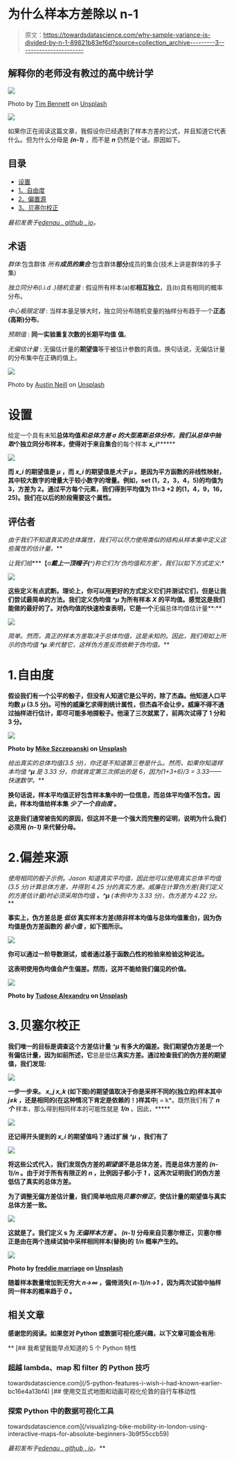 # 为什么样本方差除以 n-1

> 原文：<https://towardsdatascience.com/why-sample-variance-is-divided-by-n-1-89821b83ef6d?source=collection_archive---------3----------------------->

## 解释你的老师没有教过的高中统计学

![](img/e287dbb899b0aa6cd2f81f820f95a54a.png)

Photo by [Tim Bennett](https://unsplash.com/@timbennettcreative?utm_source=medium&utm_medium=referral) on [Unsplash](https://unsplash.com?utm_source=medium&utm_medium=referral)

![](img/b1a45f06e423206b4a77aa6e4b76ed31.png)

如果你正在阅读这篇文章，我假设你已经遇到了样本方差的公式，并且知道它代表什么。但为什么分母是 ***(n-1)*** ，而不是 ***n*** 仍然是个谜。原因如下。

## 目录

*   [设置](https://medium.com/p/89821b83ef6d#b571)
*   [1。自由度](https://medium.com/p/89821b83ef6d#6164)
*   [2。偏置源](https://medium.com/p/89821b83ef6d#791a)
*   [3。贝塞尔校正](https://medium.com/p/89821b83ef6d#25da)

*最初发表于*[*edenau . github . io*](https://edenau.github.io)*。*

## 术语

*群体*:包含群体
*所有**成员的集合***:包含群体**部分**成员的集合(技术上讲是群体的多子集)

*独立同分布(i.i.d .)随机变量* :
假设所有样本(a)都**相互独立**，且(b)具有相同的概率分布。

*中心极限定理* :
当样本量足够大时，独立同分布随机变量的抽样分布趋于一个**正态(高斯)分布**。

*预期值* :
**同一实验重复次数的长期平均值** **值**。

*无偏估计量* :
无偏估计量的**期望值**等于被估计参数的真值。换句话说，无偏估计量的分布集中在正确的值上。

![](img/2f72d0b2cd2f3490e28daf6774ff8a21.png)

Photo by [Austin Neill](https://unsplash.com/@arstyy?utm_source=medium&utm_medium=referral) on [Unsplash](https://unsplash.com?utm_source=medium&utm_medium=referral)

# 设置

给定一个具有未知**总体均值*和总体方差 ***σ*** 的大型高斯总体分布，我们从总体中抽取*个独立同分布样本，使得对于来自集合**的每个样本 ***x_i*********

**![](img/226fe426071ed941bacfdc534b9a2bb0.png)**

**而 ***x_i*** 的期望值是 ***μ*** ，而 ***x_i*** 的期望值是*大于* ***μ*** 。是因为平方函数的非线性映射，其中较大数字的增量大于较小数字的增量。例如，set (1，2，3，4，5)的均值为 3，方差为 2。通过平方每个元素，我们得到平均值为 11=3 +2 的(1，4，9，16，25)。我们在以后的阶段需要这个属性。**

## **评估者**

**由于我们不知道真实的总体属性，我们可以尽力使用类似的结构从样本集中定义这些属性*的*估计量*。***

*让我们给****【σ***戴上一顶帽子(**^**)称它们为‘伪均值和方差’，我们以如下方式定义:**

**![](img/4dfe7685fe6aab9757e4d22b74552900.png)**

**这些定义有点武断。理论上，你可以用更好的方式定义它们并测试它们，但是让我们尝试最简单的方法。我们定义伪均值 ***^μ*** 为所有样本 ***X*** 的平均值。感觉这是我们能做的最好的了。对伪均值的快速检查表明，它是一个**无偏总体均值估计量**:**

**![](img/d9cfb700bd6fc307d3f93aaac411b5c5.png)**

**简单。然而，真正的样本方差取决于总体均值*，这是未知的。因此，我们用如上所示的伪均值 ***^μ*** 来代替它，这样伪方差反而依赖于伪均值。***

# **1.自由度**

**假设我们有一个公平的骰子，但没有人知道它是公平的，除了杰森。他知道人口平均数 ***μ*** (3.5 分)。可怜的威廉乞求得到统计属性，但杰森不会让步。威廉不得不通过抽样进行估计，即尽可能多地掷骰子。他滚了三次就累了，前两次试得了 1 分和 3 分。**

**![](img/07fd502524920a4a9f229133073a3881.png)**

**Photo by [Mike Szczepanski](https://unsplash.com/@youngprodigy3?utm_source=medium&utm_medium=referral) on [Unsplash](https://unsplash.com?utm_source=medium&utm_medium=referral)**

**给出真实的总体均值*(3.5 分)，你还是不知道第三卷是什么。然而，如果你知道样本均值 ***^μ*** 是 3.33 分，你就肯定第三次掷出的是 6，因为(1+3+6)/3 = 3.33——快速数学。***

**换句话说，样本平均值正好包含样本集中的一位信息，而总体平均值不包含。因此，样本均值给样本集 ***少了一个自由度*** 。**

**这是我们通常被告知的原因，但这并不是一个强大而完整的证明，说明为什么我们必须用 ***(n-1)*** 来代替分母。**

# **2.偏差来源**

**使用相同的骰子示例。Jason 知道真实平均值*，因此他可以使用*真实*总体平均值(3.5 分)计算总体方差，并得到 4.25 分的*真实*方差。威廉在计算伪方差(我们定义的方差估计量)时必须采用伪均值 ***、^μ*** (本例中为 3.33 分)，伪方差为 4.22 分。***

**事实上，伪方差总是 ***低估*** 真实样本方差(除非样本均值与总体均值重合)，因为伪均值是伪方差函数的 ***极小值*** ，如下图所示。**

**![](img/3970dc4c39cab945f4b69ccf88f5cc3b.png)**

**你可以通过一阶导数测试，或者通过基于函数凸性的检验来检验这种说法。**

**这表明使用伪均值会产生偏差。然而，这并不能给我们偏见的价值。**

**![](img/1a43241a2cd2a673cc68836a4ea3c7fd.png)**

**Photo by [Tudose Alexandru](https://unsplash.com/@pandatudii?utm_source=medium&utm_medium=referral) on [Unsplash](https://unsplash.com?utm_source=medium&utm_medium=referral)**

# **3.贝塞尔校正**

**我们唯一的目标是调查这个方差估计量 ***^μ*** 有多大的偏差。我们期望伪方差是一个有偏估计量，因为如前所述，它**总是低估**真实方差。通过检查我们的伪方差的期望值，我们发现:**

**![](img/41073a13d77b2119924ef945003f43bc.png)**

**一步一步来。 ***x_j x_k*** (如下图)的期望值取决于你是采样不同的(独立的)样本其中 ***j≠k*** ，还是相同的(在这种情况下肯定是依赖的！)样其中**j = k*。既然我们有了 ***n 个*** 样本，那么得到相同样本的可能性就是 ***1/n*** 。因此，*****

**![](img/0a43776a8bacb5093a7b6fead46e0f3f.png)**

**还记得开头提到的 ***x_i*** 的期望值吗？通过扩展 ***^μ*** ，我们有了**

**![](img/97520bbff9226bde93a2e7fca3d66be6.png)**

**将这些公式代入，我们发现伪方差的*期望值*不是总体方差，而是总体方差的 ***(n-1)/n*** 。由于对于所有有限正的 ***n*** ，比例因子都小于 ***1*** ，这再次证明我们的伪方差低估了真实的总体方差。**

**为了调整无偏方差估计量，我们简单地应用*贝塞尔修正*，使估计量的期望值与真实总体方差一致。**

**![](img/4165bdcdc542d78213bce3fab642a259.png)**

**这就是了。我们定义 **s** 为 ***无偏样本方差*** 。 ***(n-1)*** 分母来自贝塞尔修正，贝塞尔修正是由在两个连续试验中采样相同样本(替换)的 ***1/n*** 概率产生的。**

**![](img/b86a55187905f1e0e21f62437a9f3490.png)**

**Photo by [freddie marriage](https://unsplash.com/@fredmarriage?utm_source=medium&utm_medium=referral) on [Unsplash](https://unsplash.com?utm_source=medium&utm_medium=referral)**

**随着样本数量增加到无穷大 ***n→∞*** ，偏倚消失( ***n-1)/n→1*** ，因为两次试验中抽样同一样本的概率趋于 ***0*** 。**

## **相关文章**

**感谢您的阅读。如果您对 Python 或数据可视化感兴趣，以下文章可能会有用:**

**[](/5-python-features-i-wish-i-had-known-earlier-bc16e4a13bf4) [## 我希望我能早点知道的 5 个 Python 特性

### 超越 lambda、map 和 filter 的 Python 技巧

towardsdatascience.com](/5-python-features-i-wish-i-had-known-earlier-bc16e4a13bf4) [](/visualizing-bike-mobility-in-london-using-interactive-maps-for-absolute-beginners-3b9f55ccb59) [## 使用交互式地图和动画可视化伦敦的自行车移动性

### 探索 Python 中的数据可视化工具

towardsdatascience.com](/visualizing-bike-mobility-in-london-using-interactive-maps-for-absolute-beginners-3b9f55ccb59) 

*最初发布于*[*edenau . github . io*](https://edenau.github.io)*。***